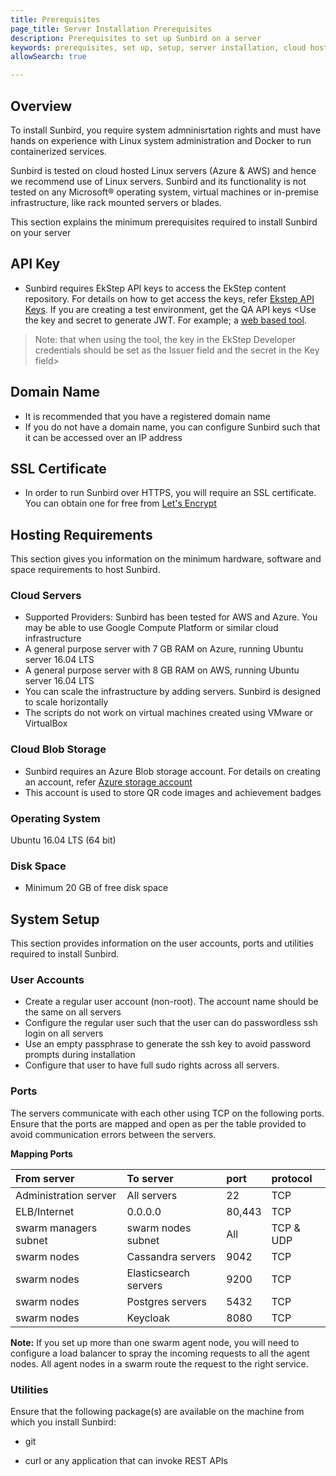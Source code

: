 ```yaml
---
title: Prerequisites
page_title: Server Installation Prerequisites
description: Prerequisites to set up Sunbird on a server
keywords: prerequisites, set up, setup, server installation, cloud hosting, hosting, 
allowSearch: true

---
```


## Overview

To install Sunbird, you require system admninisrtation rights and must have hands on experience with Linux system administration and Docker to run containerized services.

Sunbird is tested on cloud hosted Linux servers (Azure & AWS) and hence we recommend use of Linux servers. Sunbird and its functionality is not tested on any Microsoft® operating system, virtual machines or in-premise infrastructure, like rack mounted servers or blades. 

This section explains the minimum prerequisites required to install Sunbird on your server

## API Key

* Sunbird requires EkStep API keys to access the EkStep content repository. For details on how to get access the keys, refer [Ekstep API Keys](server_installation/ekstep_keys). If you are creating a test environment, get the QA API keys
<Use the key and secret to generate JWT.  For example; a [web based tool](http://jwtbuilder.jamiekurtz.com/). 
> Note: that when using the tool, the key in the EkStep Developer credentials should be set as the Issuer field and the secret in the Key field>

## Domain Name

* It is recommended that you have a registered domain name 
* If you do not have a domain name, you can configure Sunbird such that it can be accessed over an IP address

## SSL Certificate

* In order to run Sunbird over HTTPS, you will require an SSL certificate. You can obtain one for free from [Let's Encrypt](https://letsencrypt.org/)

## Hosting Requirements
This section gives you information on the minimum hardware, software and space requirements to host Sunbird.

### Cloud Servers

* Supported Providers: Sunbird has been tested for AWS and Azure. You may be able to use Google Compute Platform or similar cloud infrastructure
* A general purpose server with 7 GB RAM on Azure, running Ubuntu server 16.04 LTS
* A general purpose server with 8 GB RAM on AWS, running Ubuntu server 16.04 LTS
* You can scale the infrastructure by adding servers. Sunbird is designed to scale horizontally
* The scripts do not work on virtual machines created using VMware or VirtualBox 

### Cloud Blob Storage
* Sunbird requires an Azure Blob storage account. For details on creating an account, refer <a href="https://docs.microsoft.com/en-us/azure/storage/common/storage-create-storage-account" target="_blank">Azure storage account</a> 
* This account is used to store QR code images and achievement badges

### Operating System

Ubuntu 16.04 LTS (64 bit)

### Disk Space

* Minimum 20 GB of free disk space

## System Setup

This section provides information on the user accounts, ports and utilities required to install Sunbird.

### User Accounts

* Create a regular user account (non-root). The account name should be the same on all servers
* Configure the regular user such that the user can do passwordless ssh login on all servers
* Use an empty passphrase to generate the ssh key to avoid password prompts during installation
* Configure that user to have full sudo rights across all servers.

### Ports
The servers communicate with each other using TCP on the following ports. Ensure that the ports are mapped and open as per the table provided to avoid communication errors between the servers.   

**Mapping Ports**

|From server |To server|port| protocol|
|:-----      |:-------|:--------|:------|
|Administration server|All servers|22|TCP|
|ELB/Internet|0.0.0.0|80,443|TCP|
|swarm managers subnet|swarm nodes subnet|All|TCP & UDP|
|swarm nodes|Cassandra servers|9042|TCP|
|swarm nodes|Elasticsearch servers| 9200 |TCP|
|swarm nodes|Postgres servers| 5432|TCP|
|swarm nodes|Keycloak| 8080|TCP|

**Note:** If you set up more than one swarm agent node, you will need to configure a load balancer to spray the incoming requests to all the agent nodes. All agent nodes in a swarm route the request to the right service.


### Utilities
Ensure that the following package(s) are available on the machine from which you install Sunbird:

* git

* curl or any application that can invoke REST APIs
